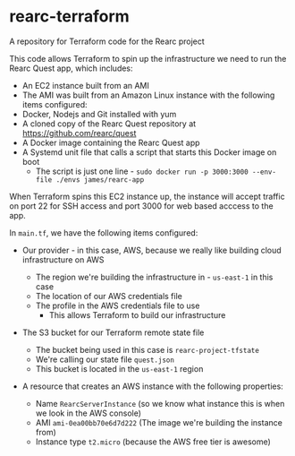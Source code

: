 # rearc-terraform
A repository for Terraform code for the Rearc project

This code allows Terraform to spin up the infrastructure we need to run the Rearc Quest app, which includes:
- An EC2 instance built from an AMI
 - The AMI was built from an Amazon Linux instance with the following items configured:
  - Docker, Nodejs and Git installed with yum
  - A cloned copy of the Rearc Quest repository at https://github.com/rearc/quest
  - A Docker image containing the Rearc Quest app
  - A Systemd unit file that calls a script that starts this Docker image on boot
    - The script is just one line - `sudo docker run -p 3000:3000 --env-file ./envs james/rearc-app`

When Terraform spins this EC2 instance up, the instance will accept traffic on port 22 for SSH access and port 3000 for web based acccess to the app.

In `main.tf`, we have the following items configured:

- Our provider - in this case, AWS, because we really like building cloud infrastructure on AWS
  - The region we're building the infrastructure in - `us-east-1` in this case
  - The location of our AWS credentials file
  - The profile in the AWS credentials file to use
    - This allows Terraform to build our infrastructure

- The S3 bucket for our Terraform remote state file
  - The bucket being used in this case is `rearc-project-tfstate`
  - We're calling our state file `quest.json`
  - This bucket is located in the `us-east-1` region

- A resource that creates an AWS instance with the following properties:
  - Name `RearcServerInstance` (so we know what instance this is when we look in the AWS console)
  - AMI `ami-0ea00bb70e6d7d222` (The image we're building the instance from)
  - Instance type `t2.micro` (because the AWS free tier is awesome)
